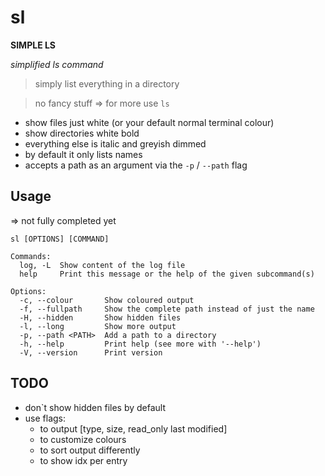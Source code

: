 # sl

**SIMPLE LS**

*simplified ls command*

> simply list everything in a directory

> no fancy stuff => for more use ```ls```

* show files just white (or your default normal terminal colour)
* show directories white bold
* everything else is italic and greyish dimmed
* by default it only lists names 
* accepts a path as an argument via the ```-p``` / ```--path``` flag

## Usage
=> not fully completed yet

```
sl [OPTIONS] [COMMAND]

Commands:
  log, -L  Show content of the log file
  help     Print this message or the help of the given subcommand(s)

Options:
  -c, --colour       Show coloured output
  -f, --fullpath     Show the complete path instead of just the name
  -H, --hidden       Show hidden files
  -l, --long         Show more output
  -p, --path <PATH>  Add a path to a directory
  -h, --help         Print help (see more with '--help')
  -V, --version      Print version
```

## TODO

- don`t show hidden files by default
- use flags:
    - to output [type, size, read_only last modified]
    - to customize colours
    - to sort output differently
    - to show idx per entry
